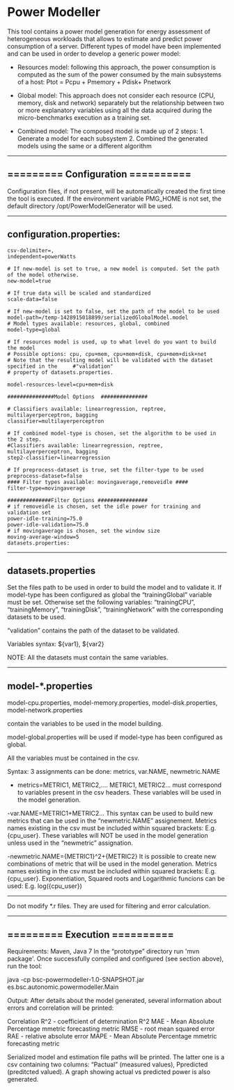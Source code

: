 # Power Modeller

This tool contains a power model generation for energy assessment of heterogeneous workloads that allows to estimate and predict power consumption of a server.
Different types of model have been implemented and can be used in order to develop a generic power model:

- Resources model: following this approach, the power consumption is computed as the sum of the power consumed by the main subsystems of a host:
	Ptot = Pcpu + Pmemory + Pdisk+ Pnetwork

- Global model: This approach does not consider each resource (CPU, memory, disk and network) separately but the relationship between two or more explanatory variables using all the data acquired during the micro-benchmarks execution as a training set.

- Combined model: The composed model is made up of 2 steps:
		1.	Generate a model for each subsystem
		2.	Combined the generated models using the same or a different algorithm

-----------------------------
========= Configuration ==========
-----------------------------

Configuration files, if not present, will be automatically created the first time the tool is executed. 
If the environment variable PMG_HOME is not set, the default directory /opt/PowerModelGenerator will be used.

-----------------------------
configuration.properties: 
-----------------------------
	csv-delimiter=,
	independent=powerWatts

	# If new-model is set to true, a new model is computed. Set the path of the model otherwise.
	new-model=true

	# If true data will be scaled and standardized
	scale-data=false

	# If new-model is set to false, set the path of the model to be used
	model-path=/temp-1428915018899/serializedGlobalModel.model
	# Model types available: resources, global, combined
	model-type=global

	# If resources model is used, up to what level do you want to build the model 
	# Possible options: cpu, cpu+mem, cpu+mem+disk, cpu+mem+disk+net
	# Note that the resulting model will be validated with the dataset specified in the 	#"validation"
	# property of datasets.properties.

	model-resources-level=cpu+mem+disk

	###############Model Options  ###############

	# Classifiers available: linearregression, reptree, multilayerperceptron, bagging
	classifier=multilayerperceptron

	# If combined model-type is chosen, set the algorithm to be used in the 2 step.
	#Classifiers available: linearregression, reptree, multilayerperceptron, bagging
	step2-classifier=linearregression

	# If preprocess-dataset is true, set the filter-type to be used
	preprocess-dataset=false
	#### Filter types available: movingaverage,removeidle ####
	filter-type=movingaverage

	##############Filter Options ################
	# if removeidle is chosen, set the idle power for training and validation set
	power-idle-training=75.0
	power-idle-validation=75.0
	# if movingaverage is chosen, set the window size
	moving-average-window=5
	datasets.properties: 

-----------------------------
datasets.properties
-----------------------------

Set the files path to be used in order to build the model and to validate it.
If model-type has been configured as global the “trainingGlobal” variable must be set.
Otherwise set the following variables: “trainingCPU”, “trainingMemory”, “trainingDisk”, “trainingNetwork” with the corresponding datasets to be used.

“validation” contains the path of the dataset to be validated.

Variables syntax: ${var1}, ${var2}

NOTE: All the datasets must contain the same variables.

-----------------------------
model-*.properties
-----------------------------

model-cpu.properties, model-memory.properties, model-disk.properties, model-network.properties

contain the variables to be used in the model building.

model-global.properties will be used if model-type has been configured as global.

All the variables must be contained in the csv. 

Syntax:
3 assignments can be done:
	metrics, var.NAME, newmetric.NAME

- metrics=METRIC1, METRIC2,....
METRIC1, METRIC2... must correspond to variables present in the csv headers. These variables will be used in the model generation.

-var.NAME=METRIC1+METRIC2...
This syntax can be used to build new metrics that can be used in the “newmetric.NAME” assignement. Metrics names existing in the csv must be included within squared brackets: E.g.  {cpu_user}.
These variables will NOT be used in the model generation unless used in the “newmetric” assignation. 

-newmetric.NAME={METRIC1}^2+{METRIC2}
It is possible to create new combinations of metric that will be used in the model generation.
Metrics names existing in the csv must be included within squared brackets: E.g. {cpu_user}.
Exponentiation, Squared roots and Logarithmic funcions can be used: E.g. log({cpu_user})

-----------------------------
Do not modify *.r files. They are used for filtering and error calculation.

-----------------------------
========= Execution ==========
-----------------------------

Requirements: Maven, Java 7
In the “prototype” directory run 'mvn package'.
Once successfully compiled and configured (see section above), run the tool:

java -cp bsc-powermodeller-1.0-SNAPSHOT.jar es.bsc.autonomic.powermodeller.Main 

Output:
After details about the model generated, several information about errors and correlation will be printed:

Correlation
R^2 - coefficient of determination R^2
MAE - Mean Absolute Percentage mmetric forecasting metric
RMSE - root mean squared error
RAE - relative absolute error
MAPE - Mean Absolute Percentage mmetric forecasting metric 

Serialized model and estimation file paths will be printed. The latter one is a csv containing two columns: “Pactual” (measured values), Ppredicted (preditcted valued).
A graph showing actual vs predicted power is also generated.
